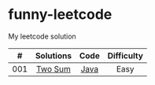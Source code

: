 # funny-leetcode

My leetcode solution

| # | Solutions | Code | Difficulty |
|:--:|:-----:|:---------:|:----:|
| 001 | [Two Sum](./001-Two-Sum/TwoSum.md) | [Java](./001-Two-Sum/TwoSum.java) | Easy